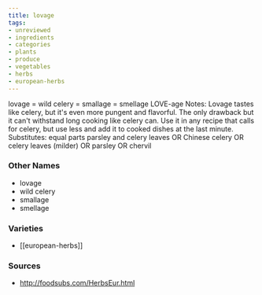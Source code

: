 ```yaml
---
title: lovage
tags:
- unreviewed
- ingredients
- categories
- plants
- produce
- vegetables
- herbs
- european-herbs
---
```

lovage = wild celery = smallage = smellage LOVE-age Notes: Lovage tastes like celery, but it's even more pungent and flavorful. The only drawback but it can't withstand long cooking like celery can. Use it in any recipe that calls for celery, but use less and add it to cooked dishes at the last minute. Substitutes: equal parts parsley and celery leaves OR Chinese celery OR celery leaves (milder) OR parsley OR chervil

### Other Names

* lovage
* wild celery
* smallage
* smellage

### Varieties

* [[european-herbs]]

### Sources
* http://foodsubs.com/HerbsEur.html
